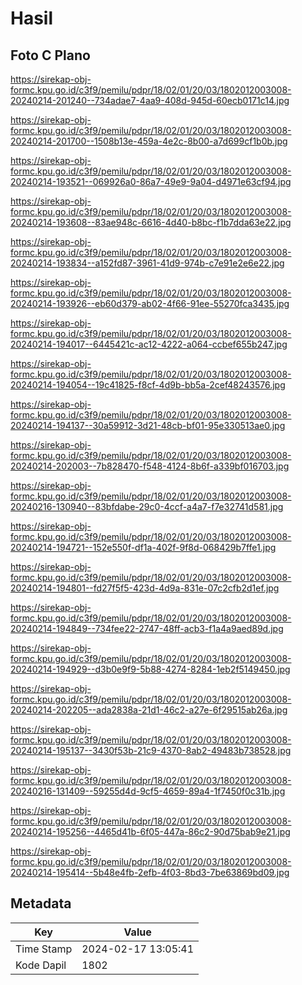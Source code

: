 # Hasil

## Foto C Plano

https://sirekap-obj-formc.kpu.go.id/c3f9/pemilu/pdpr/18/02/01/20/03/1802012003008-20240214-201240--734adae7-4aa9-408d-945d-60ecb0171c14.jpg

https://sirekap-obj-formc.kpu.go.id/c3f9/pemilu/pdpr/18/02/01/20/03/1802012003008-20240214-201700--1508b13e-459a-4e2c-8b00-a7d699cf1b0b.jpg

https://sirekap-obj-formc.kpu.go.id/c3f9/pemilu/pdpr/18/02/01/20/03/1802012003008-20240214-193521--069926a0-86a7-49e9-9a04-d4971e63cf94.jpg

https://sirekap-obj-formc.kpu.go.id/c3f9/pemilu/pdpr/18/02/01/20/03/1802012003008-20240214-193608--83ae948c-6616-4d40-b8bc-f1b7dda63e22.jpg

https://sirekap-obj-formc.kpu.go.id/c3f9/pemilu/pdpr/18/02/01/20/03/1802012003008-20240214-193834--a152fd87-3961-41d9-974b-c7e91e2e6e22.jpg

https://sirekap-obj-formc.kpu.go.id/c3f9/pemilu/pdpr/18/02/01/20/03/1802012003008-20240214-193926--eb60d379-ab02-4f66-91ee-55270fca3435.jpg

https://sirekap-obj-formc.kpu.go.id/c3f9/pemilu/pdpr/18/02/01/20/03/1802012003008-20240214-194017--6445421c-ac12-4222-a064-ccbef655b247.jpg

https://sirekap-obj-formc.kpu.go.id/c3f9/pemilu/pdpr/18/02/01/20/03/1802012003008-20240214-194054--19c41825-f8cf-4d9b-bb5a-2cef48243576.jpg

https://sirekap-obj-formc.kpu.go.id/c3f9/pemilu/pdpr/18/02/01/20/03/1802012003008-20240214-194137--30a59912-3d21-48cb-bf01-95e330513ae0.jpg

https://sirekap-obj-formc.kpu.go.id/c3f9/pemilu/pdpr/18/02/01/20/03/1802012003008-20240214-202003--7b828470-f548-4124-8b6f-a339bf016703.jpg

https://sirekap-obj-formc.kpu.go.id/c3f9/pemilu/pdpr/18/02/01/20/03/1802012003008-20240216-130940--83bfdabe-29c0-4ccf-a4a7-f7e32741d581.jpg

https://sirekap-obj-formc.kpu.go.id/c3f9/pemilu/pdpr/18/02/01/20/03/1802012003008-20240214-194721--152e550f-df1a-402f-9f8d-068429b7ffe1.jpg

https://sirekap-obj-formc.kpu.go.id/c3f9/pemilu/pdpr/18/02/01/20/03/1802012003008-20240214-194801--fd27f5f5-423d-4d9a-831e-07c2cfb2d1ef.jpg

https://sirekap-obj-formc.kpu.go.id/c3f9/pemilu/pdpr/18/02/01/20/03/1802012003008-20240214-194849--734fee22-2747-48ff-acb3-f1a4a9aed89d.jpg

https://sirekap-obj-formc.kpu.go.id/c3f9/pemilu/pdpr/18/02/01/20/03/1802012003008-20240214-194929--d3b0e9f9-5b88-4274-8284-1eb2f5149450.jpg

https://sirekap-obj-formc.kpu.go.id/c3f9/pemilu/pdpr/18/02/01/20/03/1802012003008-20240214-202205--ada2838a-21d1-46c2-a27e-6f29515ab26a.jpg

https://sirekap-obj-formc.kpu.go.id/c3f9/pemilu/pdpr/18/02/01/20/03/1802012003008-20240214-195137--3430f53b-21c9-4370-8ab2-49483b738528.jpg

https://sirekap-obj-formc.kpu.go.id/c3f9/pemilu/pdpr/18/02/01/20/03/1802012003008-20240216-131409--59255d4d-9cf5-4659-89a4-1f7450f0c31b.jpg

https://sirekap-obj-formc.kpu.go.id/c3f9/pemilu/pdpr/18/02/01/20/03/1802012003008-20240214-195256--4465d41b-6f05-447a-86c2-90d75bab9e21.jpg

https://sirekap-obj-formc.kpu.go.id/c3f9/pemilu/pdpr/18/02/01/20/03/1802012003008-20240214-195414--5b48e4fb-2efb-4f03-8bd3-7be63869bd09.jpg


## Metadata

| Key        | Value               |
| ---------- | ------------------- |
| Time Stamp | 2024-02-17 13:05:41 |
| Kode Dapil | 1802                |



